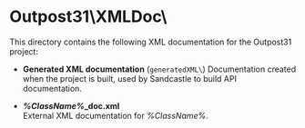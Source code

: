 ﻿# Outpost31\XMLDoc\

This directory contains the following XML documentation for the Outpost31 project:

- **Generated XML documentation** (`generatedXML\`)
  Documentation created when the project is built, used by Sandcastle to build
  API documentation.

- ***%ClassName%*****_doc.xml**  
  External XML documentation for *%ClassName%*.